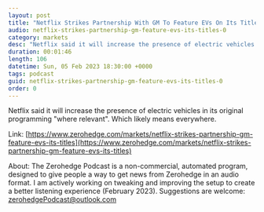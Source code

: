 ```yaml
---
layout: post
title: "Netflix Strikes Partnership With GM To Feature EVs On Its Titles "
audio: netflix-strikes-partnership-gm-feature-evs-its-titles-0
category: markets
desc: "Netflix said it will increase the presence of electric vehicles in its original programming &quot;where relevant&quot;. Which likely means everywhere. "
duration: 00:01:46
length: 106
datetime: Sun, 05 Feb 2023 18:30:00 +0000
tags: podcast
guid: netflix-strikes-partnership-gm-feature-evs-its-titles-0
order: 0
---
```

Netflix said it will increase the presence of electric vehicles in its original programming &quot;where relevant&quot;. Which likely means everywhere. 

Link: [https://www.zerohedge.com/markets/netflix-strikes-partnership-gm-feature-evs-its-titles](https://www.zerohedge.com/markets/netflix-strikes-partnership-gm-feature-evs-its-titles)

About: The Zerohedge Podcast is a non-commercial, automated program, designed to give people a way to get news from Zerohedge in an audio format.  I am actively working on tweaking and improving the setup to create a better listening experience (February 2023).  Suggestions are welcome: [zerohedgePodcast@outlook.com](mailto:zerohedgePodcast@outlook.com)